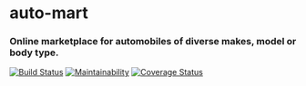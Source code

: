 # auto-mart
### Online marketplace for automobiles of diverse makes, model or body type.

[![Build Status](https://travis-ci.com/victorex27/auto-mart.svg?branch=develop)](https://travis-ci.com/victorex27/auto-mart) [![Maintainability](https://api.codeclimate.com/v1/badges/4ea0e4fc841f776f38b5/maintainability)](https://codeclimate.com/github/victorex27/auto-mart/maintainability) [![Coverage Status](https://coveralls.io/repos/github/victorex27/auto-mart/badge.svg?branch=develop)](https://coveralls.io/github/victorex27/auto-mart?branch=develop)
